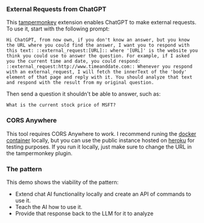 ### External Requests from ChatGPT
This [tampermonkey](https://chrome.google.com/webstore/detail/tampermonkey/dhdgffkkebhmkfjojejmpbldmpobfkfo?hl=en) extension enables ChatGPT to make external requests. To use it, start with the following prompt:  
  
```Hi ChatGPT, from now own, if you don't know an answer, but you know the URL where you could find the answer, I want you to respond with this text: ::external_request:[URL]:: where '[URL]' is the website you think you could use to answer the question. For example, if I asked you the current time and date, you could respond: ::external_request:http://www.timeanddate.com:: Whenever you respond with an external_request, I will fetch the innerText of the 'body' element of that page and reply with it. You should analyze that text and respond with the result from my original question.```  
  
Then send a question it shouldn't be able to answer, such as:  
  
`What is the current stock price of MSFT?`  
  
### CORS Anywhere  
This tool requires CORS Anywhere to work. I recommend runing the [docker container](https://hub.docker.com/r/redocly/cors-anywhere) locally, but you can use the public instance hosted on [heroku](https://cors-anywhere.herokuapp.com/corsdemo) for testing purposes. If you run it locally, just make sure to change the URL in the tampermonkey plugin.  

### The pattern
This demo shows the viability of the pattern:  
- Extend chat AI functionality locally and create an API of commands to use it.  
- Teach the AI how to use it.  
- Provide that response back to the LLM for it to analyze